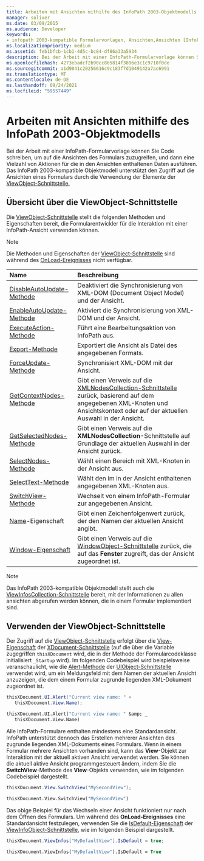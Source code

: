 ```yaml
---
title: Arbeiten mit Ansichten mithilfe des InfoPath 2003-Objektmodells
manager: soliver
ms.date: 03/09/2015
ms.audience: Developer
keywords:
- infopath 2003-kompatible Formularvorlagen, Ansichten,Ansichten [InfoPath 2007], InfoPath 2003-kompatible Formularvorlagen
ms.localizationpriority: medium
ms.assetid: feb1bfcb-1cb1-4d5c-bc84-df86a33a5934
description: Bei der Arbeit mit einer InfoPath-Formularvorlage können Sie Code schreiben, um auf die Ansichten des Formulars zuzugreifen, und dann eine Vielzahl von Aktionen für die in den Ansichten enthaltenen Daten ausführen. Das InfoPath 2003-kompatible Objektmodell unterstützt den Zugriff auf die Ansichten eines Formulars durch die Verwendung der Elemente der ViewObject-Schnittstelle.
ms.openlocfilehash: 4273ebadcf2b90cc865814f3896e3c1c9710f0de
ms.sourcegitcommit: a1d9041c20256616c9c183f7d1049142a7ac6991
ms.translationtype: MT
ms.contentlocale: de-DE
ms.lasthandoff: 09/24/2021
ms.locfileid: "59557449"
---
```

# <a name="work-with-views-using-the-infopath-2003-object-model"></a>Arbeiten mit Ansichten mithilfe des InfoPath 2003-Objektmodells

Bei der Arbeit mit einer InfoPath-Formularvorlage können Sie Code schreiben, um auf die Ansichten des Formulars zuzugreifen, und dann eine Vielzahl von Aktionen für die in den Ansichten enthaltenen Daten ausführen. Das InfoPath 2003-kompatible Objektmodell unterstützt den Zugriff auf die Ansichten eines Formulars durch die Verwendung der Elemente der [ViewObject-Schnittstelle.](https://msdn.microsoft.com/library/Microsoft.Office.Interop.InfoPath.SemiTrust.ViewObject.aspx) 
  
## <a name="overview-of-the-viewobject-interface"></a>Übersicht über die ViewObject-Schnittstelle

Die [ViewObject-Schnittstelle](https://msdn.microsoft.com/library/Microsoft.Office.Interop.InfoPath.SemiTrust.ViewObject.aspx) stellt die folgenden Methoden und Eigenschaften bereit, die Formularentwickler für die Interaktion mit einer InfoPath-Ansicht verwenden können. 
  
> [!NOTE]
> Die Methoden und Eigenschaften der [ViewObject-Schnittstelle](https://msdn.microsoft.com/library/Microsoft.Office.Interop.InfoPath.SemiTrust.ViewObject.aspx) sind während des [OnLoad-Ereignisses](https://msdn.microsoft.com/library/Microsoft.Office.Interop.InfoPath.SemiTrust._XDocumentEventSink2_Event.OnLoad.aspx) nicht verfügbar. 
  
|**Name**|**Beschreibung**|
|:-----|:-----|
|[DisableAutoUpdate-Methode](https://msdn.microsoft.com/library/Microsoft.Office.Interop.InfoPath.SemiTrust.View.DisableAutoUpdate.aspx)  <br/> |Deaktiviert die Synchronisierung von XML-DOM (Document Object Model) und der Ansicht.  <br/> |
|[EnableAutoUpdate-Methode](https://msdn.microsoft.com/library/Microsoft.Office.Interop.InfoPath.SemiTrust.View.EnableAutoUpdate.aspx)  <br/> |Aktiviert die Synchronisierung von XML-DOM und der Ansicht.  <br/> |
|[ExecuteAction-Methode](https://msdn.microsoft.com/library/Microsoft.Office.Interop.InfoPath.SemiTrust.View.ExecuteAction.aspx)  <br/> |Führt eine Bearbeitungsaktion von InfoPath aus.  <br/> |
|[Export-Methode](https://msdn.microsoft.com/library/Microsoft.Office.Interop.InfoPath.SemiTrust.View.Export.aspx)  <br/> |Exportiert die Ansicht als Datei des angegebenen Formats.  <br/> |
|[ForceUpdate-Methode](https://msdn.microsoft.com/library/Microsoft.Office.Interop.InfoPath.SemiTrust.View.ForceUpdate.aspx)  <br/> |Synchronisiert XML-DOM mit der Ansicht.  <br/> |
|[GetContextNodes-Methode](https://msdn.microsoft.com/library/Microsoft.Office.Interop.InfoPath.SemiTrust.View.GetContextNodes.aspx)  <br/> |Gibt einen Verweis auf die [XMLNodesCollection-Schnittstelle](https://msdn.microsoft.com/library/Microsoft.Office.Interop.InfoPath.SemiTrust.XMLNodesCollection.aspx) zurück, basierend auf dem angegebenen XML-Knoten und Ansichtskontext oder auf der aktuellen Auswahl in der Ansicht.  <br/> |
|[GetSelectedNodes-Methode](https://msdn.microsoft.com/library/Microsoft.Office.Interop.InfoPath.SemiTrust.View.GetSelectedNodes.aspx)  <br/> |Gibt einen Verweis auf die **XMLNodesCollection**-Schnittstelle auf Grundlage der aktuellen Auswahl in der Ansicht zurück.  <br/> |
|[SelectNodes-Methode](https://msdn.microsoft.com/library/Microsoft.Office.Interop.InfoPath.SemiTrust.View.SelectNodes.aspx)  <br/> |Wählt einen Bereich mit XML-Knoten in der Ansicht aus.  <br/> |
|[SelectText-Methode](https://msdn.microsoft.com/library/Microsoft.Office.Interop.InfoPath.SemiTrust.View.SelectText.aspx)  <br/> |Wählt den im in der Ansicht enthaltenen angegebenen XML-Knoten aus.  <br/> |
|[SwitchView-Methode](https://msdn.microsoft.com/library/Microsoft.Office.Interop.InfoPath.SemiTrust.View.SwitchView.aspx)  <br/> |Wechselt von einem InfoPath-Formular zur angegebenen Ansicht.  <br/> |
|[Name](https://msdn.microsoft.com/library/Microsoft.Office.Interop.InfoPath.SemiTrust.View.Name.aspx)-Eigenschaft  <br/> |Gibt einen Zeichenfolgenwert zurück, der den Namen der aktuellen Ansicht angibt.  <br/> |
|[Window-Eigenschaft](https://msdn.microsoft.com/library/Microsoft.Office.Interop.InfoPath.SemiTrust.View.Window.aspx)  <br/> |Gibt einen Verweis auf die [WindowObject-Schnittstelle](https://msdn.microsoft.com/library/Microsoft.Office.Interop.InfoPath.SemiTrust.WindowObject.aspx) zurück, die auf das **Fenster** zugreift, das der Ansicht zugeordnet ist.  <br/> |
   
> [!NOTE]
> Das InfoPath 2003-kompatible Objektmodell stellt auch die [ViewInfosCollection-Schnittstelle](https://msdn.microsoft.com/library/Microsoft.Office.Interop.InfoPath.SemiTrust.ViewInfosCollection.aspx) bereit, mit der Informationen zu allen ansichten abgerufen werden können, die in einem Formular implementiert sind. 
  
## <a name="using-the-viewobject-interface"></a>Verwenden der ViewObject-Schnittstelle

Der Zugriff auf die [ViewObject-Schnittstelle](https://msdn.microsoft.com/library/Microsoft.Office.Interop.InfoPath.SemiTrust.ViewObject.aspx) erfolgt über die [View-Eigenschaft](https://msdn.microsoft.com/library/Microsoft.Office.Interop.InfoPath.SemiTrust._XDocument2.View.aspx) der [XDocument-Schnittstelle](https://msdn.microsoft.com/library/Microsoft.Office.Interop.InfoPath.SemiTrust.XDocument.aspx) (auf die über die Variable zugegriffen  `thisXDocument` wird, die in der Methode der Formularcodeklasse initialisiert  `_Startup` wird). Im folgenden Codebeispiel wird beispielsweise veranschaulicht, wie die [Alert-Methode](https://msdn.microsoft.com/library/Microsoft.Office.Interop.InfoPath.SemiTrust.UI2.Alert.aspx) der [UIObject-Schnittstelle](https://msdn.microsoft.com/library/Microsoft.Office.Interop.InfoPath.SemiTrust.UIObject.aspx) verwendet wird, um ein Meldungsfeld mit dem Namen der aktuellen Ansicht anzuzeigen, die dem einem Formular zugrunde liegenden XML-Dokument zugeordnet ist. 
  
```cs
thisXDocument.UI.Alert("Current view name: " + 
   thisXDocument.View.Name);
```

```vb
thisXDocument.UI.Alert("Current view name: " &amp; _
   thisXDocument.View.Name)
```

Alle InfoPath-Formulare enthalten mindestens eine Standardansicht. InfoPath unterstützt dennoch das Erstellen mehrerer Ansichten des zugrunde liegenden XML-Dokuments eines Formulars. Wenn in einem Formular mehrere Ansichten vorhanden sind, kann das **View**-Objekt zur Interaktion mit der aktuell aktiven Ansicht verwendet werden. Sie können die aktuell aktive Ansicht programmgesteuert ändern, indem Sie die **SwitchView**-Methode des **View**-Objekts verwenden, wie im folgenden Codebeispiel dargestellt. 
  
```cs
thisXDocument.View.SwitchView("MySecondView");
```

```vb
thisXDocument.View.SwitchView("MySecondView")
```

Das obige Beispiel für das Wechseln einer Ansicht funktioniert nur nach dem Öffnen des Formulars. Um während des **OnLoad-Ereignisses** eine Standardansicht festzulegen, verwenden Sie die [IsDefault-Eigenschaft](https://msdn.microsoft.com/library/Microsoft.Office.Interop.InfoPath.SemiTrust.ViewInfo.IsDefault.aspx) der [ViewInfoObject-Schnittstelle,](https://msdn.microsoft.com/library/Microsoft.Office.Interop.InfoPath.SemiTrust.ViewInfoObject.aspx) wie im folgenden Beispiel dargestellt. 
  
```cs
thisXDocument.ViewInfos["MyDefaultView"].IsDefault = true;
```

```vb
thisXDocument.ViewInfos("MyDefaultView").IsDefault = True
```


